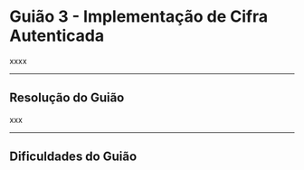 # Guião 3 - Implementação de Cifra Autenticada

xxxx

--- 

## Resolução do Guião

xxx

---

## Dificuldades do Guião


